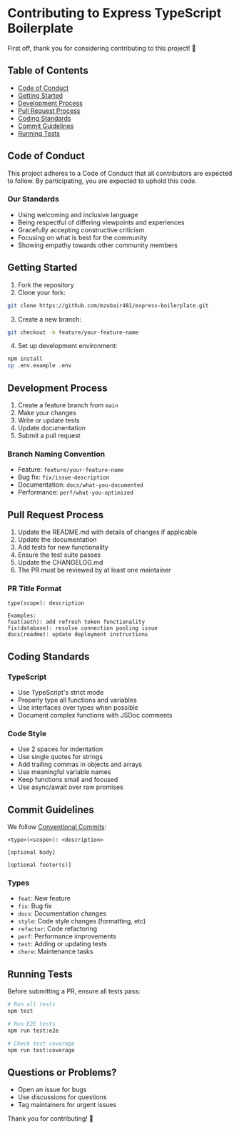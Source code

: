 # Contributing to Express TypeScript Boilerplate

First off, thank you for considering contributing to this project! 🎉

## Table of Contents

- [Code of Conduct](#code-of-conduct)
- [Getting Started](#getting-started)
- [Development Process](#development-process)
- [Pull Request Process](#pull-request-process)
- [Coding Standards](#coding-standards)
- [Commit Guidelines](#commit-guidelines)
- [Running Tests](#running-tests)

## Code of Conduct

This project adheres to a Code of Conduct that all contributors are expected to follow. By participating, you are expected to uphold this code.

### Our Standards

- Using welcoming and inclusive language
- Being respectful of differing viewpoints and experiences
- Gracefully accepting constructive criticism
- Focusing on what is best for the community
- Showing empathy towards other community members

## Getting Started

1. Fork the repository
2. Clone your fork:
```bash
git clone https://github.com/mzubair481/express-boilerplate.git
```
3. Create a new branch:
```bash
git checkout -b feature/your-feature-name
```
4. Set up development environment:
```bash
npm install
cp .env.example .env
```

## Development Process

1. Create a feature branch from `main`
2. Make your changes
3. Write or update tests
4. Update documentation
5. Submit a pull request

### Branch Naming Convention

- Feature: `feature/your-feature-name`
- Bug fix: `fix/issue-description`
- Documentation: `docs/what-you-documented`
- Performance: `perf/what-you-optimized`

## Pull Request Process

1. Update the README.md with details of changes if applicable
2. Update the documentation
3. Add tests for new functionality
4. Ensure the test suite passes
5. Update the CHANGELOG.md
6. The PR must be reviewed by at least one maintainer

### PR Title Format

```
type(scope): description

Examples:
feat(auth): add refresh token functionality
fix(database): resolve connection pooling issue
docs(readme): update deployment instructions
```

## Coding Standards

### TypeScript

- Use TypeScript's strict mode
- Properly type all functions and variables
- Use interfaces over types when possible
- Document complex functions with JSDoc comments

### Code Style

- Use 2 spaces for indentation
- Use single quotes for strings
- Add trailing commas in objects and arrays
- Use meaningful variable names
- Keep functions small and focused
- Use async/await over raw promises

## Commit Guidelines

We follow [Conventional Commits](https://www.conventionalcommits.org/):

```
<type>(<scope>): <description>

[optional body]

[optional footer(s)]
```

### Types

- `feat`: New feature
- `fix`: Bug fix
- `docs`: Documentation changes
- `style`: Code style changes (formatting, etc)
- `refactor`: Code refactoring
- `perf`: Performance improvements
- `test`: Adding or updating tests
- `chore`: Maintenance tasks

## Running Tests

Before submitting a PR, ensure all tests pass:

```bash
# Run all tests
npm test

# Run E2E tests
npm run test:e2e

# Check test coverage
npm run test:coverage
```

## Questions or Problems?

- Open an issue for bugs
- Use discussions for questions
- Tag maintainers for urgent issues

Thank you for contributing! 🚀
